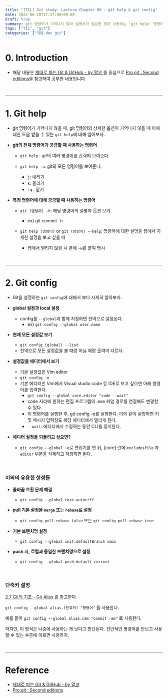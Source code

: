 ```yaml
---
title: "[TIL] Git study: Lecture Chapter 06 - git help & git config"
date: 2022-06-28T17:37:08+09:00
draft: true
summary: git 명령어가 기억나지 않아 설명서가 필요한 경우 사용하는 `git help` 명령어와 `git config`를 사용한 git 설정에 대해 자세히 알아본다.
tags: ["TIL", "git"]
categories: ["개발-dev git"]
---
```


# 0. Introduction

- 해당 내용은 [제대로 파는 Git & GitHub - by 얄코 ](https://www.inflearn.com/course/%EC%A0%9C%EB%8C%80%EB%A1%9C-%ED%8C%8C%EB%8A%94-%EA%B9%83/dashboard)를 중심으로 [Pro git : Second editions](https://book.naver.com/bookdb/book_detail.nhn?bid=7187291)을 참고하여 공부한 내용입니다.

<br>

---

# 1. Git help

- git 명령어가 기억나지 않을 때, git 명령어의 상세한 옵션이 기억나지 않을 때 이에 대한 도움 받을 수 있는 `git help`에 대해 알아보자.

- **git의 전체 명령어가 궁금할 때 사용하는 명령어**

  - `git help` : git의 여러 명령어를 간략히 보여준다.

  - `git help -a`: git의 모든 명령어를 보여준다.
    - `j`: 내리기
    - `k`: 올리기
    - `:q` : 닫기

- **특정 명령어에 대해 궁금할 때 사용하는 명령어**

  - `git (명령어) -h`: 해당 명령어의 설명과 옵션 보기

    - ex) git commit -h

  - `git help (명령어)` or `git (명령어) --help`: 명령어에 대한 설명을 웹에서 자세한 설명을 보고 싶을 때
    - 웹에서 열리지 않을 시 끝에 `-w`를 붙여 명시

<br>

---

# 2. Git config

- Git을 설정하는 `git config`에 대해서 보다 자세히 알아보자.

- **global 설정과 local 설정**

  - config를 `--global`과 함께 지정하면 전역으로 설정된다.
    - ex) `git config --global user.name`

- **현재 모든 설정값 보기**

  - `git config (global) --list`
  - 전역으로 모든 설정값을 볼 때랑 아닐 때랑 출력이 다르다.

- **설정값을 에디터에서 보기**

  - 기본 설정값은 Vim editor
  - `git config -e`
  - 기본 에디터인 Vim에서 Visual studio code 등 IDE로 보고 싶으면 아래 명령어를 입력한다.
    - `git config --global core.editor "code --wait"`
    - code 자리에 원하는 편집 프로그램의 .exe 파일 경로를 연결해도 변경할 수 있다.
    - 이 명령어를 실행한 후, git config -e를 실행한다. 이와 같이 설정하면 커밋 메시지 입력창도 해당 에디터에서 열리게 된다.
    - `--wait`: 에디터에서 수정하는 동안 CLI를 정지한다.

- **에디터 설정을 되돌리고 싶으면?**
  - `git config --global -e`로 편집기를 연 뒤, [core] 란에 `excludesfile` 과 `editor` 부분을 삭제하고 저장하면 된다.

<br>

### 이외의 유용한 설정들

- **줄바꿈 호환 문제 해결**

  - `git config --global core.autocrlf`

- **pull 기본 설정을 `merge` 또는 `rebase`로 설정**

  - `git config pull.rebase false` 또는 `git config pull.rebase true`

- **기본 브랜치명 설정**

  - `git config --global init.defaultBranch main`

- **push 시, 로컬과 동일한 브랜치명으로 설정**

  - `git config --global push.default current`

<br>

### 단축키 설정

[2.7 Git의 기초 - Git Alias](https://git-scm.com/book/ko/v2/Git%EC%9D%98-%EA%B8%B0%EC%B4%88-Git-Alias) 를 참고한다.

`git config --global alias.(단축키) "명령어"` 를 사용한다.

예를 들어 `git config --global alias.cam "commit -am"` 로 사용한다.

하지만, 이 방식은 나중에 사용하는 게 낫다고 판단된다. 전반적인 명령어를 안보고 사용할 수 있는 수준에 이르면 사용하자.

<br>

---

# Reference

- [제대로 파는 Git & GitHub - by 얄코](https://www.inflearn.com/course/%EC%A0%9C%EB%8C%80%EB%A1%9C-%ED%8C%8C%EB%8A%94-%EA%B9%83/dashboard)
- [Pro git : Second editions](https://book.naver.com/bookdb/book_detail.nhn?bid=7187291)
